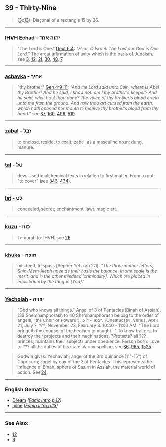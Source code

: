 ## 39 - Thirty-Nine
> ([3](3)x[13](13)). Diagonal of a rectangle 15 by 36.

---

### [IHVH Echad](/keys/IHVH.AChD) - יהוה אחד
> "The Lord is One." [Deut 6:4](http://biblehub.com/deuteronomy/6-4.htm): *"Hear, O Israel: The Lord our God is One Lord."* The great affirmation of unity which is the basis of Judaism. see [3](3), [12](12), [21](21), [30](30), [48](48), [7](7).

---

### [achayka](/keys/AChIK) - אחיך
> "thy brother." [Gen 4:9-11](https://www.biblegateway.com/passage/?search=genesis%204%3A9-11&version=KJV;WLC): *"And the Lord said unto Cain, where is Abel thy Brother? And he said, I know not: am I my brother's keeper? And he said, what hast thou done? The voice of thy brother's blood crieth unto me from the ground. And now thou art cursed from the earth, which hath opened her mouth to receive thy brother's blood from thy hand."* see [37](37), [160](160), [496](496), [519](519).

---

### [zabal](/keys/ZBL) - זבל
> to enclose, reside; to exalt; zabel. as a masculine noun: dung, manure.

---

### [tal](/keys/TL) - טל
> dew. Used in alchemical texts in relation to first matter. From a root: "to cover" (see [343](343), [434](434)).

---

### [lat](/keys/LT) - לט
> concealed, secret; enchantment. lawt. magic art.

---

### [kuzu](/keys/KVZV) - כוזו
> Temurah for IHVH. see [26](26).

---

### [khuka](/keys/ChVKH) - חוכה
> misdeed, trespass [Sepher Yetzirah 2:1]: *"The three mother letters, Shin-Mem-Aleph have as their basis the balance. In one scale is the merit, and in the other misdeed [criminality]. Which are placed in equilibrium by the tongue [Yod]."*

---

### [Yechoiah](/keys/IChVIH) - יחויה
> "God who knows all things." Angel of 3 of Pentacles (Binah of Assiah). (33 Shemhamphorash to 40 Shemhamphorash belong to the order of angels, "the Choir of Powers") 161° - 165°. ?Onestucati?, Venus, April 21, July ?, ???, November 23, February 3. 10:40 - 11:00 AM. "The Lord bringeth the counsel of the heathen to naught..." To know traitors, to destroy their projects and their machinations. ?Protects? all ??? princes; maintains their subjects under obedience. Person born: Love to ??? all the duties of his state. Varian spelling, see [36](36), [965](965), [1525](1525).

> Godwin gives: Yechaviah; angel of the 3rd quinance (11°-15°) of Capricorn; angel by day of the 3 of Pentacles. This represents the influence of Binah, sphere of Saturn in Assiah, the material world of action. See [24](24).

---

### English Gematria:

- [Dream](/english?word=Dream) *([Fama Intro p.12](https://archive.org/stream/fameconfessionof00vaug#page/n12/mode/2up))*
- [mine](/english?word=mine) *([Fama Intro p.13](https://archive.org/stream/fameconfessionof00vaug#page/n13/mode/2up))*

---

### See Also:

- [12](12)
- [3](3)
